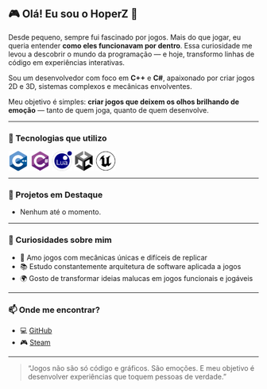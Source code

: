 ## 🎮 Olá! Eu sou o HoperZ 👋

Desde pequeno, sempre fui fascinado por jogos. Mais do que jogar, eu queria entender **como eles funcionavam por dentro**. Essa curiosidade me levou a descobrir o mundo da programação — e hoje, transformo linhas de código em experiências interativas.

Sou um desenvolvedor com foco em **C++** e **C#**, apaixonado por criar jogos 2D e 3D, sistemas complexos e mecânicas envolventes.

Meu objetivo é simples: **criar jogos que deixem os olhos brilhando de emoção** — tanto de quem joga, quanto de quem desenvolve.

---

### 🚀 Tecnologias que utilizo

<div style="display: inline_block">
  <img align="center" alt="C++" height="40" width="40" src="https://raw.githubusercontent.com/devicons/devicon/master/icons/cplusplus/cplusplus-original.svg" />
  <img align="center" alt="CSharp" height="40" width="40" src="https://raw.githubusercontent.com/devicons/devicon/master/icons/csharp/csharp-original.svg" />
  <img align="center" alt="Lua" height="40" width="40" src="https://raw.githubusercontent.com/devicons/devicon/master/icons/lua/lua-original.svg" />
  <img align="center" alt="Unity" height="40" width="40" src="https://raw.githubusercontent.com/devicons/devicon/master/icons/unity/unity-original.svg" />
  <img align="center" alt="Unreal" height="40" width="40" src="https://raw.githubusercontent.com/devicons/devicon/master/icons/unrealengine/unrealengine-original.svg" />
</div>

---

### 🧠 Projetos em Destaque

- Nenhum até o momento.
  
---

### 💬 Curiosidades sobre mim

- 👾 Amo jogos com mecânicas únicas e difíceis de replicar
- 📚 Estudo constantemente arquitetura de software aplicada a jogos
- 🌍 Gosto de transformar ideias malucas em jogos funcionais e jogáveis

---

### 📫 Onde me encontrar?

- 💻 [GitHub](https://github.com/devhoperz)
- 🎮 [Steam](https://steamcommunity.com/id/devhoperz/)

---

> “Jogos não são só código e gráficos. São emoções. E meu objetivo é desenvolver experiências que toquem pessoas de verdade.”
